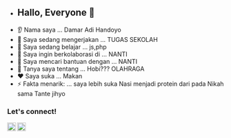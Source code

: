 - ## Hallo, Everyone 👋 ##
* 👂 Nama saya ... Damar Adi Handoyo
* 🔭 Saya sedang mengerjakan ... TUGAS SEKOLAH 
* 🌱 Saya sedang belajar ... js,php
* 🤝 Saya ingin berkolaborasi di ... NANTI
* 🤔 Saya mencari bantuan dengan ... NANTI
* 💬 Tanya saya tentang ... Hobi??? OLAHRAGA
* ❤️ Saya suka ... Makan
* ⚡ Fakta menarik: ... saya lebih suka Nasi menjadi protein dari pada Nikah sama Tante jihyo

### <summary><strong>Let's connect!</strong></summary>
<a href="https://twitter.com/yours">
  <img align="left" alt="Goo's Twitter" width="20px" src="https://simpleicons.now.sh/twitter/495f7e" />
</a>
<a href="https://www.instagram.com/yours/">
  <img align="left" alt="Goo's Instagram" width="20px" src="https://simpleicons.now.sh/instagram/495f7e" />
</a>
